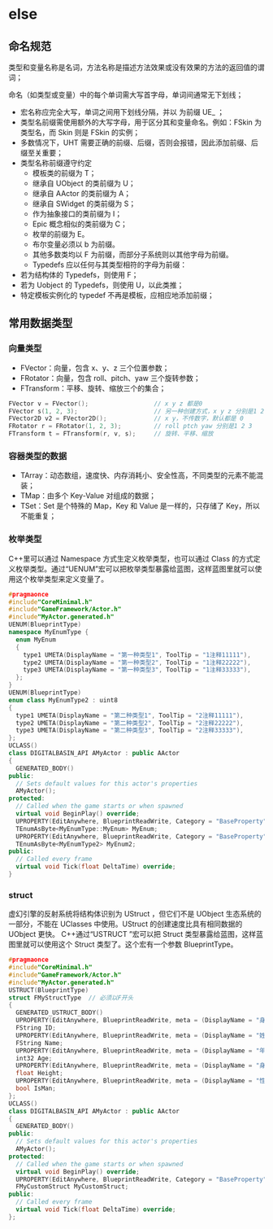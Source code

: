 # else

## 命名规范

类型和变量名称是名词，方法名称是描述方法效果或没有效果的方法的返回值的谓词；

命名（如类型或变量）中的每个单词需大写首字母，单词间通常无下划线；

- 宏名称应完全大写，单词之间用下划线分隔，并以 为前缀 UE\_ ；
- 类型名前缀需使用额外的大写字母，用于区分其和变量命名。例如：FSkin 为类型名，而 Skin 则是 FSkin 的实例；
- 多数情况下，UHT 需要正确的前缀、后缀，否则会报错，因此添加前缀、后缀至关重要；
- 类型名称前缀遵守约定
  - 模板类的前缀为 T；
  - 继承自 UObject 的类前缀为 U；
  - 继承自 AActor 的类前缀为 A；
  - 继承自 SWidget 的类前缀为 S；
  - 作为抽象接口的类前缀为 I；
  - Epic 概念相似的类前缀为 C；
  - 枚举的前缀为 E。
  - 布尔变量必须以 b 为前缀。
  - 其他多数类均以 F 为前缀，而部分子系统则以其他字母为前缀。
  - Typedefs 应以任何与其类型相符的字母为前缀：
- 若为结构体的 Typedefs，则使用 F；
- 若为 Uobject 的 Typedefs，则使用 U，以此类推；
- 特定模板实例化的 typedef 不再是模板，应相应地添加前缀；

## 常用数据类型

### 向量类型

- FVector：向量，包含 x、y、z 三个位置参数；
- FRotator：向量，包含 roll、pitch、yaw 三个旋转参数；
- FTransform：平移、旋转、缩放三个的集合；

```cpp
FVector v = FVector();					// x y z 都是0
FVector s(1, 2, 3);						// 另一种创建方式，x y z 分别是1 2 3
FVector2D v2 = FVector2D();				// x y，不传数字，默认都是 0
FRotator r = FRotator(1, 2, 3);			// roll ptch yaw 分别是1 2 3
FTransform t = FTransform(r, v, s);		// 旋转、平移、缩放
```

### 容器类型的数据

- TArray：动态数组，速度快、内存消耗小、安全性高，不同类型的元素不能混装；
- TMap：由多个 Key-Value 对组成的数据；
- TSet：Set 是个特殊的 Map，Key 和 Value 是一样的，只存储了 Key，所以不能重复；

### 枚举类型

C++里可以通过 Namespace 方式生定义枚举类型，也可以通过 Class 的方式定义枚举类型。通过“UENUM”宏可以把枚举类型暴露给蓝图，这样蓝图里就可以使用这个枚举类型来定义变量了。

```cpp
#pragmaonce
#include"CoreMinimal.h"
#include"GameFramework/Actor.h"
#include"MyActor.generated.h"
UENUM(BlueprintType)
namespace MyEnumType {
  enum MyEnum
  {
    type1 UMETA(DisplayName = "第一种类型1", ToolTip = "1注释11111"),
    type2 UMETA(DisplayName = "第一种类型2", ToolTip = "1注释22222"),
    type3 UMETA(DisplayName = "第一种类型3", ToolTip = "1注释33333"),
  };
}
UENUM(BlueprintType)
enum class MyEnumType2 : uint8
{
  type1 UMETA(DisplayName = "第二种类型1", ToolTip = "2注释11111"),
  type2 UMETA(DisplayName = "第二种类型2", ToolTip = "2注释22222"),
  type3 UMETA(DisplayName = "第二种类型3", ToolTip = "2注释33333"),
};
UCLASS()
class DIGITALBASIN_API AMyActor : public AActor
{
  GENERATED_BODY()
public:
  // Sets default values for this actor's properties
  AMyActor();
protected:
  // Called when the game starts or when spawned
  virtual void BeginPlay() override;
  UPROPERTY(EditAnywhere, BlueprintReadWrite, Category = "BaseProperty", meta = (DisplayName = "枚举变量", ToolTip = "枚举类型，共三种"))
  TEnumAsByte<MyEnumType::MyEnum> MyEnum;
  UPROPERTY(EditAnywhere, BlueprintReadWrite, Category = "BaseProperty", meta = (DisplayName = "枚举变量2", ToolTip = "枚举类型2，共三种"))
  TEnumAsByte<MyEnumType2> MyEnum2;
public:
  // Called every frame
  virtual void Tick(float DeltaTime) override;
}
```

### struct

虚幻引擎的反射系统将结构体识别为 UStruct ，但它们不是 UObject 生态系统的一部分，不能在 UClasses 中使用。UStruct 的创建速度比具有相同数据的 UObject 更快。
C++通过“USTRUCT ”宏可以把 Struct 类型暴露给蓝图，这样蓝图里就可以使用这个 Struct 类型了。这个宏有一个参数 BlueprintType。

```cpp
#pragmaonce
#include"CoreMinimal.h"
#include"GameFramework/Actor.h"
#include"MyActor.generated.h"
USTRUCT(BlueprintType)
struct FMyStructType  // 必须以F开头
{
  GENERATED_USTRUCT_BODY()
  UPROPERTY(EditAnywhere, BlueprintReadWrite, meta = (DisplayName = "身份证号"))
  FString ID;
  UPROPERTY(EditAnywhere, BlueprintReadWrite, meta = (DisplayName = "姓名"))
  FString Name;
  UPROPERTY(EditAnywhere, BlueprintReadWrite, meta = (DisplayName = "年龄"))
  int32 Age;
  UPROPERTY(EditAnywhere, BlueprintReadWrite, meta = (DisplayName = "身高"))
  float Height;
  UPROPERTY(EditAnywhere, BlueprintReadWrite, meta = (DisplayName = "性别"))
  bool IsMan;
};
UCLASS()
class DIGITALBASIN_API AMyActor : public AActor
{
  GENERATED_BODY()
public:
  // Sets default values for this actor's properties
  AMyActor();
protected:
  // Called when the game starts or when spawned
  virtual void BeginPlay() override;
  UPROPERTY(EditAnywhere, BlueprintReadWrite, Category = "BaseProperty", meta = (DisplayName = "结构体变量", ToolTip = "我是结构体，有很多属性"))
  FMyCustomStruct MyCustomStruct;
public:
  // Called every frame
  virtual void Tick(float DeltaTime) override;
};
```
